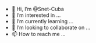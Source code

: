 - 👋 Hi, I’m @Snet-Cuba
- 👀 I’m interested in ...
- 🌱 I’m currently learning ...
- 💞️ I’m looking to collaborate on ...
- 📫 How to reach me ...

<!---
Snet-Cuba/Snet-Cuba is a ✨ special ✨ repository because its `README.md` (this file) appears on your GitHub profile.
You can click the Preview link to take a look at your changes.
--->
